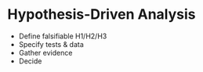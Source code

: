 # Hypothesis-Driven Analysis
- Define falsifiable H1/H2/H3
- Specify tests & data
- Gather evidence
- Decide
